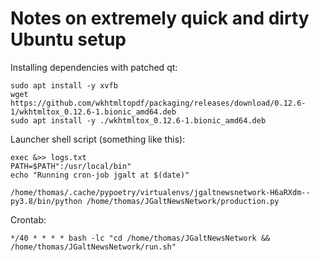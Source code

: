 # Notes on extremely quick and dirty Ubuntu setup


Installing dependencies with patched qt:
```shell
sudo apt install -y xvfb
wget https://github.com/wkhtmltopdf/packaging/releases/download/0.12.6-1/wkhtmltox_0.12.6-1.bionic_amd64.deb
sudo apt install -y ./wkhtmltox_0.12.6-1.bionic_amd64.deb
```

Launcher shell script (something like this):
```shell
exec &>> logs.txt
PATH=$PATH":/usr/local/bin"
echo "Running cron-job jgalt at $(date)"

/home/thomas/.cache/pypoetry/virtualenvs/jgaltnewsnetwork-H6aRXdm--py3.8/bin/python /home/thomas/JGaltNewsNetwork/production.py
```

Crontab:
```
*/40 * * * * bash -lc "cd /home/thomas/JGaltNewsNetwork && /home/thomas/JGaltNewsNetwork/run.sh"
```

